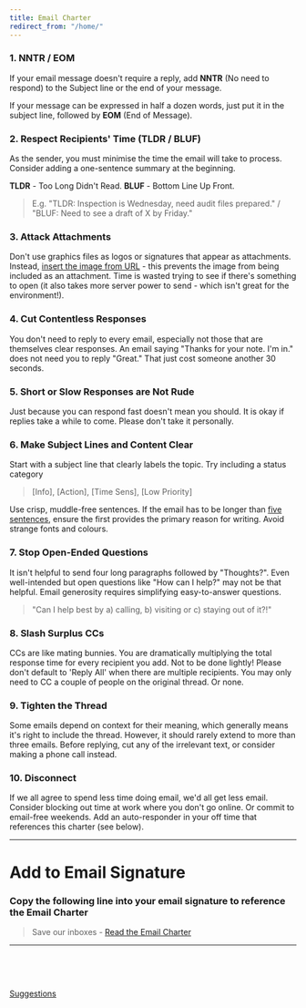 ```yaml
---
title: Email Charter
redirect_from: "/home/"
---
```

### 1. NNTR / EOM
If your email message doesn't require a reply, add **NNTR** (No need to respond) to the Subject line or the end of your message.

If your message can be expressed in half a dozen words, just put it in the subject line, followed by **EOM** (End of Message).

### 2. Respect Recipients' Time (TLDR / BLUF)
As the sender, you must minimise the time the email will take to process. Consider adding a one-sentence summary at the beginning. 

**TLDR** - Too Long Didn't Read. **BLUF** - Bottom Line Up Front. 

> E.g. "TLDR: Inspection is Wednesday, need audit files prepared." / "BLUF: Need to see a draft of X by Friday."

### 3. Attack Attachments
Don't use graphics files as logos or signatures that appear as attachments. Instead, [insert the image from URL](https://www.mail-signatures.com/articles/insert-internetlinked-image-outlook-signature/) - this prevents the image from being included as an attachment. Time is wasted trying to see if there's something to open (it also takes more server power to send - which isn't great for the environment!).

### 4. Cut Contentless Responses
You don't need to reply to every email, especially not those that are themselves clear responses. An email saying "Thanks for your note. I'm in." does not need you to reply "Great." That just cost someone another 30 seconds.

### 5. Short or Slow Responses are Not Rude
Just because you can respond fast doesn't mean you should. It is okay if replies take a while to come. Please don't take it personally.

### 6. Make Subject Lines and Content Clear 
Start with a subject line that clearly labels the topic. Try including a status category 
> [Info], [Action], [Time Sens], [Low Priority]  

Use crisp, muddle-free sentences. If the email has to be longer than [five sentences](http://five.sentenc.es/), ensure the first provides the primary reason for writing. Avoid strange fonts and colours.

### 7. Stop Open-Ended Questions
It isn't helpful to send four long paragraphs followed by "Thoughts?". Even well-intended but open questions like "How can I help?" may not be that helpful. Email generosity requires simplifying easy-to-answer questions. 
> "Can I help best by a) calling, b) visiting or c) staying out of it?!"

### 8. Slash Surplus CCs
CCs are like mating bunnies. You are dramatically multiplying the total response time for every recipient you add. Not to be done lightly! Please don't default to 'Reply All' when there are multiple recipients. You may only need to CC a couple of people on the original thread. Or none.

### 9. Tighten the Thread
Some emails depend on context for their meaning, which generally means it's right to include the thread. However, it should rarely extend to more than three emails. Before replying, cut any of the irrelevant text, or consider making a phone call instead.

### 10. Disconnect
If we all agree to spend less time doing email, we'd all get less email. Consider blocking out time at work where you don't go online. Or commit to email-free weekends. Add an auto-responder in your off time that references this charter (see below).

---

# Add to Email Signature 

### Copy the following line into your email signature to reference the Email Charter

> Save our inboxes - [Read the Email Charter](https://email-charter.github.io/)

---
<br>
<br>
<p><a href="http://creativecommons.org/licenses/by/4.0/" target="_blank" rel="noopener"><img src="https://img.shields.io/badge/License-CC%20BY%204.0-lightgrey.svg" alt="" /> </a></p>
<p><a href="https://github.com/email-charter/email-charter.github.io/issues/new/choose" target="_blank" rel="noopener">Suggestions</a></p>
